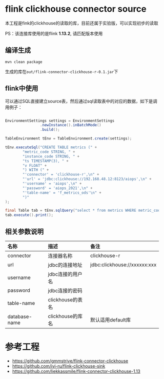 # flink clickhouse connector source

本工程是fink的clickhouse的读取的库，目前还属于实验版，可以实现初步的读取

PS：该连接库使用的是flink **1.13.2**, 请匹配版本使用

## 编译生成
```
mvn clean package
```
生成的库在`out/flink-connector-clickhouse-r-0.1.jar`下

## flink中使用
可以通过SQL直接建立source表，然后通过sql读取表中的对应的数据，如下是调用例子：
```java

EnvironmentSettings settings = EnvironmentSettings
                .newInstance().inBatchMode()
                .build();

TableEnvironment tEnv = TableEnvironment.create(settings);

tEnv.executeSql("CREATE TABLE metrics (" +
        "metric_code STRING, " +
        "instance_code STRING, " +
        "ts TIMESTAMP(3), " +
        "v FLOAT" +
        ") WITH (" +
        "'connector' = 'clickhouse-r',\n" +
        "'url' = 'jdbc:clickhouse://192.168.48.12:8123/aiops',\n" +
        "'username' = 'aiops',\n" +
        "'password' = 'aiops_2021',\n" +
        "'table-name' = 'f_metrics_ods'\n" +
        ")"
);

final Table tab = tEnv.sqlQuery("select * from metrics WHERE metric_code = 'instance:node_cpu:avg_rate5m' AND instance_code='192.168.48.15' ORDER BY ts asc LIMIT 200");
tab.execute().print();
```

## 相关参数说明

|名称|描述|备注|
|:-----|:-----|:-----|
|connector|连接器名称|clickhouse-r|
|url|jdbc的连接地址|jdbc:clickhouse://xxxxxx:xxx|
|username|jdbc连接的用户名||
|password|jdbc连接的密码||
|table-name|clickhouse的表名||
|database-name|clickhouse的库名|默认适用default库|



# 参考工程
* https://github.com/gmmstrive/flink-connector-clickhouse
* https://github.com/ivi-ru/flink-clickhouse-sink
* https://github.com/liekkassmile/flink-connector-clickhouse-1.13